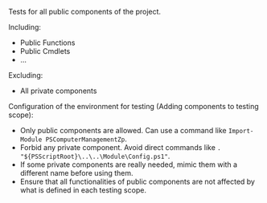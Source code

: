 Tests for all public components of the project. 

Including:

- Public Functions
- Public Cmdlets
- ...

Excluding:
- All private components

Configuration of the environment for testing (Adding components to testing scope):
- Only public components are allowed. Can use a command like `Import-Module PSComputerManagementZp`.
- Forbid any private component. Avoid direct commands like `. "${PSScriptRoot}\..\..\Module\Config.ps1"`.
- If some private components are really needed, mimic them with a different name before using them.
- Ensure that all functionalities of public components are not affected by what is defined in each testing scope.